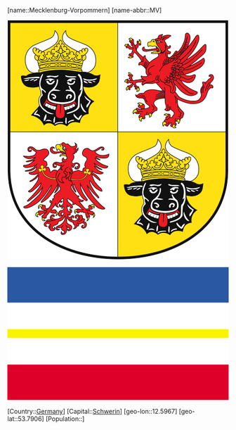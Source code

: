 ﻿---
location: [53.7906,12.5967]
type: State
SpocWebEntityId: 36018
isDeleted: false
Confidential: public
tags:
- geo/State

---
[name::Mecklenburg-Vorpommern]
[name-abbr::MV]

![Coat_of_arms_of_Mecklenburg-Western_Pomerania_(great)](geo/Continent/Europe/Germany/Mecklenburg-Vorpommern/Coat_of_arms_of_Mecklenburg-Western_Pomerania_(great).svg)

![Flag_of_Mecklenburg-Western_Pomerania](geo/Continent/Europe/Germany/Mecklenburg-Vorpommern/Flag_of_Mecklenburg-Western_Pomerania.svg)

[Country::[Germany](geo/Continent/Europe/Germany.md)]
[Capital::[Schwerin](geo/Continent/Europe/Germany/Mecklenburg-Vorpommern/Schwerin.md)]
[geo-lon::12.5967]
[geo-lat::53.7906]
[Population::]

